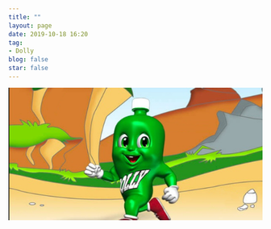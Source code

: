 ```yaml
---
title: ""
layout: page
date: 2019-10-18 16:20
tag:
- Dolly
blog: false
star: false
---
```


![Dollly1](/assets/images/dolly2.png)